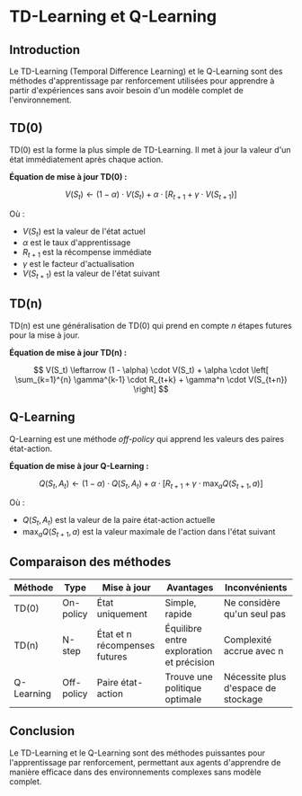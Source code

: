 # TD-Learning et Q-Learning

## Introduction

Le TD-Learning (Temporal Difference Learning) et le Q-Learning sont des méthodes d'apprentissage par renforcement utilisées pour apprendre à partir d'expériences sans avoir besoin d'un modèle complet de l'environnement.

## TD(0)

TD(0) est la forme la plus simple de TD-Learning. Il met à jour la valeur d'un état immédiatement après chaque action.

**Équation de mise à jour TD(0) :**

$$
V(S_t) \leftarrow (1 - \alpha) \cdot V(S_t) + \alpha \cdot \left[ R_{t+1} + \gamma \cdot V(S_{t+1}) \right]
$$

Où :
- $V(S_t)$ est la valeur de l'état actuel  
- $\alpha$ est le taux d'apprentissage  
- $R_{t+1}$ est la récompense immédiate  
- $\gamma$ est le facteur d'actualisation  
- $V(S_{t+1})$ est la valeur de l'état suivant

## TD(n)

TD(n) est une généralisation de TD(0) qui prend en compte *n* étapes futures pour la mise à jour.

**Équation de mise à jour TD(n) :**

$$
V(S_t) \leftarrow (1 - \alpha) \cdot V(S_t) + \alpha \cdot \left[ \sum_{k=1}^{n} \gamma^{k-1} \cdot R_{t+k} + \gamma^n \cdot V(S_{t+n}) \right]
$$

## Q-Learning

Q-Learning est une méthode *off-policy* qui apprend les valeurs des paires état-action.

**Équation de mise à jour Q-Learning :**

$$
Q(S_t, A_t) \leftarrow (1 - \alpha) \cdot Q(S_t, A_t) + \alpha \cdot \left[ R_{t+1} + \gamma \cdot \max_{a} Q(S_{t+1}, a) \right]
$$

Où :
- $Q(S_t, A_t)$ est la valeur de la paire état-action actuelle  
- $\max_{a} Q(S_{t+1}, a)$ est la valeur maximale de l'action dans l'état suivant

## Comparaison des méthodes

| Méthode    | Type       | Mise à jour                    | Avantages                               | Inconvénients                       |
|------------|------------|--------------------------------|-----------------------------------------|-------------------------------------|
| TD(0)      | On-policy  | État uniquement                | Simple, rapide                          | Ne considère qu'un seul pas         |
| TD(n)      | N-step     | État et n récompenses futures  | Équilibre entre exploration et précision| Complexité accrue avec n            |
| Q-Learning | Off-policy | Paire état-action              | Trouve une politique optimale           | Nécessite plus d'espace de stockage |

## Conclusion

Le TD-Learning et le Q-Learning sont des méthodes puissantes pour l'apprentissage par renforcement, permettant aux agents d'apprendre de manière efficace dans des environnements complexes sans modèle complet.
